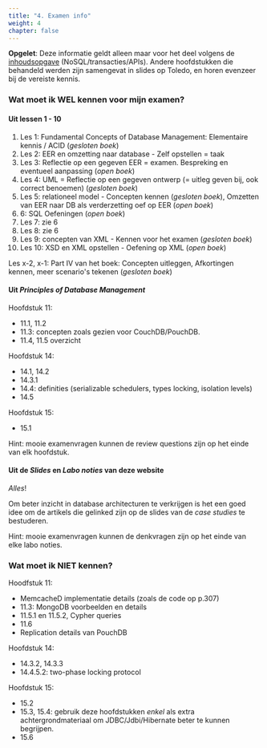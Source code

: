 ```yaml
---
title: "4. Examen info"
weight: 4
chapter: false
---
```


**Opgelet**: Deze informatie geldt alleen maar voor het deel volgens de [inhoudsopgave](/) (NoSQL/transacties/APIs). Andere hoofdstukken die behandeld werden zijn samengevat in slides op Toledo, en horen evenzeer bij de vereiste kennis. 

### Wat moet ik **WEL** kennen voor mijn examen?

#### Uit lessen 1 - 10

1. Les 1: Fundamental Concepts of Database Management: Elementaire kennis / ACID (_gesloten boek_)
2. Les 2: EER en omzetting naar database - Zelf opstellen = taak
3. Les 3: Reflectie op een gegeven EER = examen. Bespreking en eventueel aanpassing (_open boek_)
4. Les 4: UML = Reflectie op een gegeven ontwerp (= uitleg geven bij, ook correct benoemen) (_gesloten boek_)
5. Les 5: relationeel model - Concepten kennen (_gesloten boek_), Omzetten van EER naar DB als verderzetting oef op EER  (_open boek_)
6. 6: SQL Oefeningen (_open boek_)
7. Les 7: zie 6
8. Les 8: zie 6
9. Les 9: concepten van XML - Kennen voor het examen (_gesloten boek_)
10. Les 10: XSD en XML opstellen - Oefening op XML (_open boek_)

Les x-2, x-1: Part IV van het boek: Concepten uitleggen, Afkortingen kennen, meer scenario's tekenen (_gesloten boek_)

#### Uit _Principles of Database Management_

Hoofdstuk 11:

- 11.1, 11.2
- 11.3: concepten zoals gezien voor CouchDB/PouchDB.
- 11.4, 11.5 overzicht

Hoofdstuk 14:

- 14.1, 14.2
- 14.3.1
- 14.4: definities (serializable schedulers, types locking, isolation levels)
- 14.5

Hoofdstuk 15:

- 15.1

Hint: mooie examenvragen kunnen de review questions zijn op het einde van elk hoofdstuk. 

#### Uit de _Slides_ en _Labo noties_ van deze website

_Alles_!

Om beter inzicht in database architecturen te verkrijgen is het een goed idee om de artikels die gelinked zijn op de slides van de _case studies_ te bestuderen. 

Hint: mooie examenvragen kunnen de denkvragen zijn op het einde van elke labo noties. 

### Wat moet ik **NIET** kennen? 

Hoodfstuk 11:

- MemcacheD implementatie details (zoals de code op p.307)
- 11.3: MongoDB voorbeelden en details
- 11.5.1 en 11.5.2, Cypher queries
- 11.6
- Replication details van PouchDB

Hoofdstuk 14:

- 14.3.2, 14.3.3
- 14.4.5.2: two-phase locking protocol

Hoofdstuk 15:

- 15.2
- 15.3, 15.4: gebruik deze hoofdstukken _enkel_ als extra achtergrondmateriaal om JDBC/Jdbi/Hibernate beter te kunnen begrijpen. 
- 15.6